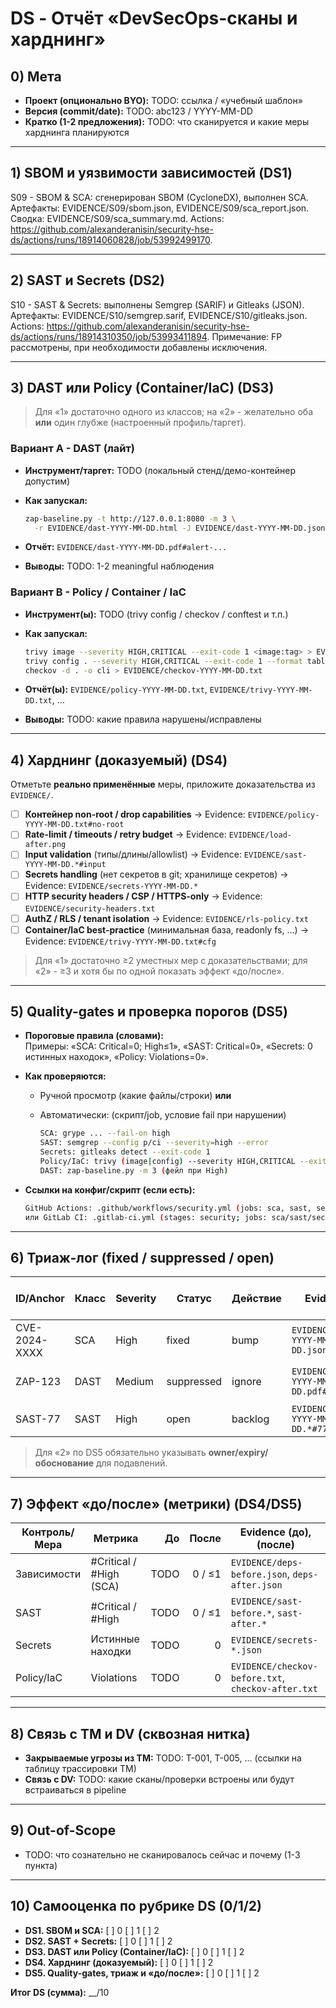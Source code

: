 # DS - Отчёт «DevSecOps-сканы и харднинг»

## 0) Мета

- **Проект (опционально BYO):** TODO: ссылка / «учебный шаблон»
- **Версия (commit/date):** TODO: abc123 / YYYY-MM-DD
- **Кратко (1-2 предложения):** TODO: что сканируется и какие меры харднинга планируются

---

## 1) SBOM и уязвимости зависимостей (DS1)

S09 - SBOM & SCA: сгенерирован SBOM (CycloneDX), выполнен SCA.
Артефакты: EVIDENCE/S09/sbom.json, EVIDENCE/S09/sca_report.json.
Сводка: EVIDENCE/S09/sca_summary.md. Actions: https://github.com/alexanderanisin/security-hse-ds/actions/runs/18914060828/job/53992499170.

---

## 2) SAST и Secrets (DS2)

S10 - SAST & Secrets: выполнены Semgrep (SARIF) и Gitleaks (JSON).
Артефакты: EVIDENCE/S10/semgrep.sarif, EVIDENCE/S10/gitleaks.json.
Actions: https://github.com/alexanderanisin/security-hse-ds/actions/runs/18914310350/job/53993411894. Примечание: FP рассмотрены, при необходимости добавлены исключения.

---

## 3) DAST **или** Policy (Container/IaC) (DS3)

> Для «1» достаточно одного из классов; на «2» - желательно оба **или** один глубже (настроенный профиль/таргет).

### Вариант A - DAST (лайт)

- **Инструмент/таргет:** TODO (локальный стенд/демо-контейнер допустим)
- **Как запускал:**

  ```bash
  zap-baseline.py -t http://127.0.0.1:8080 -m 3 \
    -r EVIDENCE/dast-YYYY-MM-DD.html -J EVIDENCE/dast-YYYY-MM-DD.json
  ```

- **Отчёт:** `EVIDENCE/dast-YYYY-MM-DD.pdf#alert-...`
- **Выводы:** TODO: 1-2 meaningful наблюдения

### Вариант B - Policy / Container / IaC

- **Инструмент(ы):** TODO (trivy config / checkov / conftest и т.п.)
- **Как запускал:**

  ```bash
  trivy image --severity HIGH,CRITICAL --exit-code 1 <image:tag> > EVIDENCE/policy-YYYY-MM-DD.txt
  trivy config . --severity HIGH,CRITICAL --exit-code 1 --format table > EVIDENCE/trivy-YYYY-MM-DD.txt
  checkov -d . -o cli > EVIDENCE/checkov-YYYY-MM-DD.txt
  ```

- **Отчёт(ы):** `EVIDENCE/policy-YYYY-MM-DD.txt`, `EVIDENCE/trivy-YYYY-MM-DD.txt`, …
- **Выводы:** TODO: какие правила нарушены/исправлены

---

## 4) Харднинг (доказуемый) (DS4)

Отметьте **реально применённые** меры, приложите доказательства из `EVIDENCE/`.

- [ ] **Контейнер non-root / drop capabilities** → Evidence: `EVIDENCE/policy-YYYY-MM-DD.txt#no-root`
- [ ] **Rate-limit / timeouts / retry budget** → Evidence: `EVIDENCE/load-after.png`
- [ ] **Input validation** (типы/длины/allowlist) → Evidence: `EVIDENCE/sast-YYYY-MM-DD.*#input`
- [ ] **Secrets handling** (нет секретов в git; хранилище секретов) → Evidence: `EVIDENCE/secrets-YYYY-MM-DD.*`
- [ ] **HTTP security headers / CSP / HTTPS-only** → Evidence: `EVIDENCE/security-headers.txt`
- [ ] **AuthZ / RLS / tenant isolation** → Evidence: `EVIDENCE/rls-policy.txt`
- [ ] **Container/IaC best-practice** (минимальная база, readonly fs, …) → Evidence: `EVIDENCE/trivy-YYYY-MM-DD.txt#cfg`

> Для «1» достаточно ≥2 уместных мер с доказательствами; для «2» - ≥3 и хотя бы по одной показать эффект «до/после».

---

## 5) Quality-gates и проверка порогов (DS5)

- **Пороговые правила (словами):**  
  Примеры: «SCA: Critical=0; High≤1», «SAST: Critical=0», «Secrets: 0 истинных находок», «Policy: Violations=0».
- **Как проверяются:**

  - Ручной просмотр (какие файлы/строки) **или**
  - Автоматически: (скрипт/job, условие fail при нарушении)

    ```bash
    SCA: grype ... --fail-on high
    SAST: semgrep --config p/ci --severity=high --error
    Secrets: gitleaks detect --exit-code 1
    Policy/IaC: trivy (image|config) --severity HIGH,CRITICAL --exit-code 1
    DAST: zap-baseline.py -m 3 (фейл при High)
    ```

- **Ссылки на конфиг/скрипт (если есть):**

  ```bash
  GitHub Actions: .github/workflows/security.yml (jobs: sca, sast, secrets, policy, dast)
  или GitLab CI: .gitlab-ci.yml (stages: security; jobs: sca/sast/secrets/policy/dast)
  ```

---

## 6) Триаж-лог (fixed / suppressed / open)

| ID/Anchor     | Класс | Severity | Статус     | Действие | Evidence                            | Ссылка на фикс/исключение       | Комментарий / owner / expiry       |
| ------------- | ----- | -------- | ---------- | -------- | ----------------------------------- | ------------------------------- | ---------------------------------- |
| CVE-2024-XXXX | SCA   | High     | fixed      | bump     | `EVIDENCE/deps-YYYY-MM-DD.json#CVE` | `commit abc123`                 | -                                  |
| ZAP-123       | DAST  | Medium   | suppressed | ignore   | `EVIDENCE/dast-YYYY-MM-DD.pdf#123`  | `EVIDENCE/suppressions.yml#zap` | FP; owner: ФИО; expiry: 2025-12-31 |
| SAST-77       | SAST  | High     | open       | backlog  | `EVIDENCE/sast-YYYY-MM-DD.*#77`     | issue-link                      | план фикса в релизе N              |

> Для «2» по DS5 обязательно указывать **owner/expiry/обоснование** для подавлений.

---

## 7) Эффект «до/после» (метрики) (DS4/DS5)

| Контроль/Мера | Метрика                 |   До |  После | Evidence (до), (после)                             |
| ------------- | ----------------------- | ---: | -----: | -------------------------------------------------- |
| Зависимости   | #Critical / #High (SCA) | TODO | 0 / ≤1 | `EVIDENCE/deps-before.json`, `deps-after.json`     |
| SAST          | #Critical / #High       | TODO | 0 / ≤1 | `EVIDENCE/sast-before.*`, `sast-after.*`           |
| Secrets       | Истинные находки        | TODO |      0 | `EVIDENCE/secrets-*.json`                          |
| Policy/IaC    | Violations              | TODO |      0 | `EVIDENCE/checkov-before.txt`, `checkov-after.txt` |

---

## 8) Связь с TM и DV (сквозная нитка)

- **Закрываемые угрозы из TM:** TODO: T-001, T-005, … (ссылки на таблицу трассировки TM)
- **Связь с DV:** TODO: какие сканы/проверки встроены или будут встраиваться в pipeline

---

## 9) Out-of-Scope

- TODO: что сознательно не сканировалось сейчас и почему (1-3 пункта)

---

## 10) Самооценка по рубрике DS (0/1/2)

- **DS1. SBOM и SCA:** [ ] 0 [ ] 1 [ ] 2
- **DS2. SAST + Secrets:** [ ] 0 [ ] 1 [ ] 2
- **DS3. DAST или Policy (Container/IaC):** [ ] 0 [ ] 1 [ ] 2
- **DS4. Харднинг (доказуемый):** [ ] 0 [ ] 1 [ ] 2
- **DS5. Quality-gates, триаж и «до/после»:** [ ] 0 [ ] 1 [ ] 2

**Итог DS (сумма):** \_\_/10
